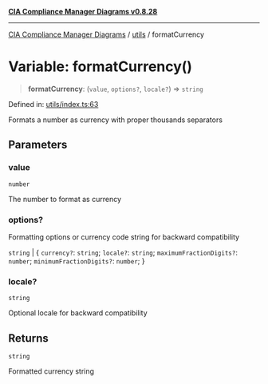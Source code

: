 [**CIA Compliance Manager Diagrams v0.8.28**](../../README.md)

***

[CIA Compliance Manager Diagrams](../../modules.md) / [utils](../README.md) / formatCurrency

# Variable: formatCurrency()

> **formatCurrency**: (`value`, `options?`, `locale?`) => `string`

Defined in: [utils/index.ts:63](https://github.com/Hack23/cia-compliance-manager/blob/7619f76b35999bc4eb3f6ff6c1e77c13be78f250/src/utils/index.ts#L63)

Formats a number as currency with proper thousands separators

## Parameters

### value

`number`

The number to format as currency

### options?

Formatting options or currency code string for backward compatibility

`string` | \{ `currency?`: `string`; `locale?`: `string`; `maximumFractionDigits?`: `number`; `minimumFractionDigits?`: `number`; \}

### locale?

`string`

Optional locale for backward compatibility

## Returns

`string`

Formatted currency string

